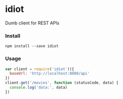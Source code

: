 # idiot
Dumb client for REST APIs

### Install

```
npm install --save idiot
```

### Usage

```js
var client = require('idiot')({
  baseUrl: 'http://localhost:8080/api'
})
client.get('/movies', function (statusCode, data) {
  console.log('data:', data)
})
```
